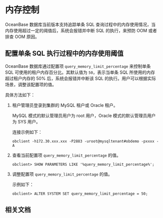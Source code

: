 # 内存控制

OceanBase 数据库当前版本支持追踪单条 SQL 查询过程中的内存使用情况，当内存使用超过一定的阈值后，系统会报错并中断 SQL 的执行，来预防 OOM 或者排查 OOM 原因。

## 配置单条 SQL 执行过程中的内存使用阈值

OceanBase 数据库通过配置项 `query_memory_limit_percentage` 来控制单条 SQL 可使用的租户内存百分比。其默认值为 `50`，表示当单条 SQL 所使用的内存超过租户内存的 50% 后，系统会报错并中断该 SQL 的执行。用户可以根据实际场景，调整该配置项的值。

具体方法如下：

1. 租户管理员登录到集群的 MySQL 租户或 Oracle 租户。

   MySQL 模式的默认管理员用户为 root 用户，Oracle 模式的默认管理员用户为 SYS 用户。

   连接示例如下：

    ```shell
    obclient -h172.30.xxx.xxx -P2883 -uroot@mysqltenant#obdemo -pxxxx -A
    ```

2. 查看当前配置项 `query_memory_limit_percentage` 的值。

   ```shell
   obclient> SHOW PARAMETERS LIKE '%query_memory_limit_percentage%';
   ```

3. 调整配置项 `query_memory_limit_percentage` 的值。

   示例如下：

   ```shell
   obclient> ALTER SYSTEM SET query_memory_limit_percentage = 50;
   ```

## 相关文档




